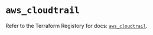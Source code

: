 # `aws_cloudtrail`

Refer to the Terraform Registory for docs: [`aws_cloudtrail`](https://registry.terraform.io/providers/hashicorp/aws/5.20.0/docs/resources/cloudtrail).
